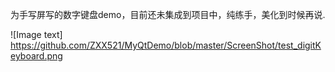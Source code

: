 为手写屏写的数字键盘demo，目前还未集成到项目中，纯练手，美化到时候再说.

![Image text] https://github.com/ZXX521/MyQtDemo/blob/master/ScreenShot/test_digitKeyboard.png

